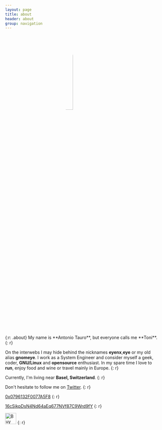 ```yaml
---
layout: page
title: about 
header: about
group: navigation
---
```

<img src="/img/about.jpeg" width="25%" style="display:block;margin-left:auto;margin-right:auto;border-radius:50%" />
{:r: .about}
My name is **Antonio Tauro**, but everyone calls me **Toni**. 
{: r}

On the interwebs I may hide behind the nicknames **eyenx**,**eye** or my old alias **gnomeye**.
I work as a System Engineer and consider myself a geek, coder, **GNU/Linux** and **opensource** enthusiast.
In my spare time I love to **run**, enjoy food and wine or travel mainly in Europe.
{: r}

Currently, I'm living near **Basel, Switzerland**.
{: r}

Don't hesitate to follow me on <a style="border: none;" href='https://twitter.com/{{ site.twitter_username }}'>Twitter</a>.
{: r}

<i class='fi-key medium'></i> <a style="border: none;" href='https://pgp.mit.edu/pks/lookup?op=get&search=0x0796132F0077A5F8'>0x0796132F0077A5F8</a>
{: r}

<i class='fi-bitcoin medium'></i> <a style="border: none;" href='bitcoin:16cSjkpDsN4Nd64aEq677NVf87C9Wrd9fY'>16cSjkpDsN4Nd64aEq677NVf87C9Wrd9fY</a>
{: r}

<a href='https://ko-fi.com/A533MH6' target='_blank'><img height='36' style='border:0px;height:36px;' src='https://az743702.vo.msecnd.net/cdn/kofi2.png?v=0' border='0' alt='Buy Me a Coffee at ko-fi.com' /></a>
{: r}
